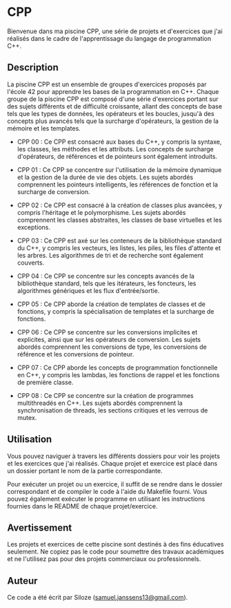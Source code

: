 # CPP
Bienvenue dans ma piscine CPP, une série de projets et d'exercices que j'ai réalisés dans le cadre de l'apprentissage du langage de programmation C++.

## **Description**
La piscine CPP est un ensemble de groupes d'exercices proposés par l'école 42 pour apprendre les bases de la programmation en C++. Chaque groupe de la piscine CPP est composé d'une série d'exercices portant sur des sujets différents et de difficulté croissante, allant des concepts de base tels que les types de données, les opérateurs et les boucles, jusqu'à des concepts plus avancés tels que la surcharge d'opérateurs, la gestion de la mémoire et les templates.

- CPP 00 : Ce CPP est consacré aux bases du C++, y compris la syntaxe, les classes, les méthodes et les attributs. Les concepts de surcharge d'opérateurs, de références et de pointeurs sont également introduits.

- CPP 01 : Ce CPP se concentre sur l'utilisation de la mémoire dynamique et la gestion de la durée de vie des objets. Les sujets abordés comprennent les pointeurs intelligents, les références de fonction et la surcharge de conversion.

- CPP 02 : Ce CPP est consacré à la création de classes plus avancées, y compris l'héritage et le polymorphisme. Les sujets abordés comprennent les classes abstraites, les classes de base virtuelles et les exceptions.

- CPP 03 : Ce CPP est axé sur les conteneurs de la bibliothèque standard du C++, y compris les vecteurs, les listes, les piles, les files d'attente et les arbres. Les algorithmes de tri et de recherche sont également couverts.

- CPP 04 : Ce CPP se concentre sur les concepts avancés de la bibliothèque standard, tels que les itérateurs, les foncteurs, les algorithmes génériques et les flux d'entrée/sortie.

- CPP 05 : Ce CPP aborde la création de templates de classes et de fonctions, y compris la spécialisation de templates et la surcharge de fonctions.

- CPP 06 : Ce CPP se concentre sur les conversions implicites et explicites, ainsi que sur les opérateurs de conversion. Les sujets abordés comprennent les conversions de type, les conversions de référence et les conversions de pointeur.

- CPP 07 : Ce CPP aborde les concepts de programmation fonctionnelle en C++, y compris les lambdas, les fonctions de rappel et les fonctions de première classe.

- CPP 08 : Ce CPP se concentre sur la création de programmes multithreadés en C++. Les sujets abordés comprennent la synchronisation de threads, les sections critiques et les verrous de mutex.
## **Utilisation**
Vous pouvez naviguer à travers les différents dossiers pour voir les projets et les exercices que j'ai réalisés. Chaque projet et exercice est placé dans un dossier portant le nom de la partie correspondante.

Pour exécuter un projet ou un exercice, il suffit de se rendre dans le dossier correspondant et de compiler le code à l'aide du Makefile fourni. Vous pouvez également exécuter le programme en utilisant les instructions fournies dans le README de chaque projet/exercice.

## **Avertissement**
Les projets et exercices de cette piscine sont destinés à des fins éducatives seulement. Ne copiez pas le code pour soumettre des travaux académiques et ne l'utilisez pas pour des projets commerciaux ou professionnels.

## **Auteur**
Ce code a été écrit par Siloze (samuel.janssens13@gmail.com).
